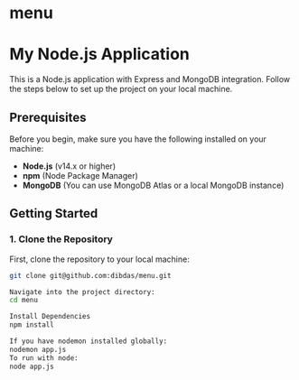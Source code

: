 # menu

# My Node.js Application

This is a Node.js application with Express and MongoDB integration. Follow the steps below to set up the project on your local machine.

## Prerequisites

Before you begin, make sure you have the following installed on your machine:

- **Node.js** (v14.x or higher)
- **npm** (Node Package Manager)
- **MongoDB** (You can use MongoDB Atlas or a local MongoDB instance)

## Getting Started

### 1. Clone the Repository

First, clone the repository to your local machine:

```bash
git clone git@github.com:dibdas/menu.git

Navigate into the project directory:
cd menu

Install Dependencies
npm install

If you have nodemon installed globally:
nodemon app.js
To run with node:
node app.js


```
